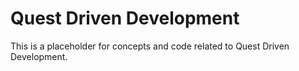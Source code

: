 # Quest Driven Development

This is a placeholder for concepts and code related to Quest Driven Development.

